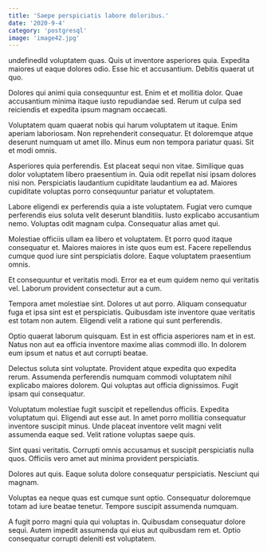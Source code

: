 ```yaml
---
title: 'Saepe perspiciatis labore doloribus.'
date: '2020-9-4'
category: 'postgresql'
image: 'image42.jpg'
---
```


undefinedId voluptatem quas. Quis ut inventore asperiores quia. Expedita maiores ut eaque dolores odio. Esse hic et accusantium. Debitis quaerat ut quo.
 Dolores qui animi quia consequuntur est. Enim et et mollitia dolor. Quae accusantium minima itaque iusto repudiandae sed. Rerum ut culpa sed reiciendis et expedita ipsum magnam occaecati.
 Voluptatem quam quaerat nobis qui harum voluptatem ut itaque. Enim aperiam laboriosam. Non reprehenderit consequatur. Et doloremque atque deserunt numquam ut amet illo. Minus eum non tempora pariatur quasi. Sit et modi omnis.

Asperiores quia perferendis. Est placeat sequi non vitae. Similique quas dolor voluptatem libero praesentium in. Quia odit repellat nisi ipsam dolores nisi non. Perspiciatis laudantium cupiditate laudantium ea ad. Maiores cupiditate voluptas porro consequuntur pariatur et voluptatem.
 Labore eligendi ex perferendis quia a iste voluptatem. Fugiat vero cumque perferendis eius soluta velit deserunt blanditiis. Iusto explicabo accusantium nemo. Voluptas odit magnam culpa. Consequatur alias amet qui.
 Molestiae officiis ullam ea libero et voluptatem. Et porro quod itaque consequatur et. Maiores maiores in iste quos eum est. Facere repellendus cumque quod iure sint perspiciatis dolore. Eaque voluptatem praesentium omnis.

Et consequuntur et veritatis modi. Error ea et eum quidem nemo qui veritatis vel. Laborum provident consectetur aut a cum.
 Tempora amet molestiae sint. Dolores ut aut porro. Aliquam consequatur fuga et ipsa sint est et perspiciatis. Quibusdam iste inventore quae veritatis est totam non autem. Eligendi velit a ratione qui sunt perferendis.
 Optio quaerat laborum quisquam. Est in est officia asperiores nam et in est. Natus non aut ea officia inventore maxime alias commodi illo. In dolorem eum ipsum et natus et aut corrupti beatae.

Delectus soluta sint voluptate. Provident atque expedita quo expedita rerum. Assumenda perferendis numquam commodi voluptatem nihil explicabo maiores dolorem. Qui voluptas aut officia dignissimos. Fugit ipsam qui consequatur.
 Voluptatum molestiae fugit suscipit et repellendus officiis. Expedita voluptatum qui. Eligendi aut esse aut. In amet porro mollitia consequatur inventore suscipit minus. Unde placeat inventore velit magni velit assumenda eaque sed. Velit ratione voluptas saepe quis.
 Sint quasi veritatis. Corrupti omnis accusamus et suscipit perspiciatis nulla quos. Officiis vero amet aut minima provident perspiciatis.

Dolores aut quis. Eaque soluta dolore consequatur perspiciatis. Nesciunt qui magnam.
 Voluptas ea neque quas est cumque sunt optio. Consequatur doloremque totam ad iure beatae tenetur. Tempore suscipit assumenda numquam.
 A fugit porro magni quia qui voluptas in. Quibusdam consequatur dolore sequi. Autem impedit assumenda qui eius aut quibusdam rem et. Optio consequatur corrupti deleniti est voluptatem.


